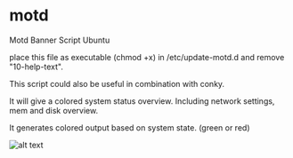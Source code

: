 # motd
Motd Banner Script Ubuntu

place this file as executable (chmod +x) in /etc/update-motd.d
and remove "10-help-text".

This script could also be useful in combination with conky.

It will give a colored system status overview.
Including network settings, mem and disk overview.

It generates colored output based on system state. (green or red)

![alt text](https://github.com/usommer/motd/blob/master/motd.jpg)

